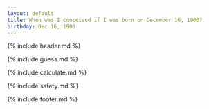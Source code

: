 ```yaml
---
layout: default
title: When was I conceived if I was born on December 16, 1900?
birthday: Dec 16, 1900
---
```


{% include header.md %}

{% include guess.md %}

{% include calculate.md %}

{% include safety.md %}

{% include footer.md %}



